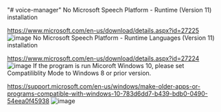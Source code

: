 "# voice-manager"
No Microsoft Speech Platform - Runtime (Version 11) installation

https://www.microsoft.com/en-us/download/details.aspx?id=27225
![image](https://user-images.githubusercontent.com/2301325/197797489-f8f83aec-29d6-4f44-839e-d13fde1d3c31.png)
No Microsoft Speech Platform - Runtime Languages (Version 11) installation

https://www.microsoft.com/en-us/download/details.aspx?id=27224
![image](https://user-images.githubusercontent.com/2301325/197796518-403deb40-2414-4869-aef2-2156bee5ee6d.png)
If the program is run Micoroft Windows 10, please set Compatiliblity Mode to Windows 8 or prior version.

https://support.microsoft.com/en-us/windows/make-older-apps-or-programs-compatible-with-windows-10-783d6dd7-b439-bdb0-0490-54eea0f45938
![image](https://user-images.githubusercontent.com/2301325/197924906-e9a7cda6-62ef-4d40-9f9b-f4c0cd942831.png)
